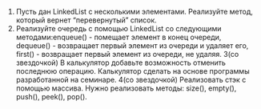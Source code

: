 1. Пусть дан LinkedList с несколькими элементами. Реализуйте метод, который вернет “перевернутый” список.
2. Реализуйте очередь с помощью LinkedList со следующими методами:enqueue() - помещает элемент в конец очереди, dequeue() - возвращает первый элемент из очереди и удаляет его, first() - возвращает первый элемент из очереди, не удаляя.
3(со звездочкой) В калькулятор добавьте возможность отменить последнюю операцию. Калькулятор сделать на основе программы разработанной на семинаре.
4(со звездочкой) Реализовать стэк с помощью массива. Нужно реализовать методы: size(), empty(), push(), peek(), pop(). 